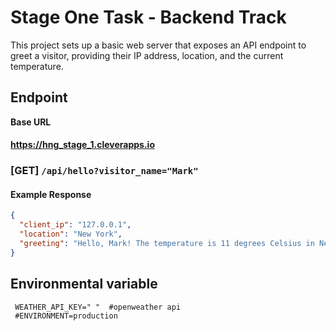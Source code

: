 # Stage One Task - Backend Track

This project sets up a basic web server that exposes an API endpoint to greet a visitor, providing their IP address, location, and the current temperature.

## Endpoint
**Base URL**
#### https://hng_stage_1.cleverapps.io

### [GET] `/api/hello?visitor_name="Mark"`

#### Example Response

```json
{
  "client_ip": "127.0.0.1",
  "location": "New York",
  "greeting": "Hello, Mark! The temperature is 11 degrees Celsius in New York"
}
```

## Environmental variable

```env
 WEATHER_API_KEY=" "  #openweather api
 #ENVIRONMENT=production
```

